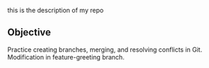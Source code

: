 this is the description of my repo
## Objective
Practice creating branches, merging, and resolving conflicts in Git.
Modification in feature-greeting branch.
